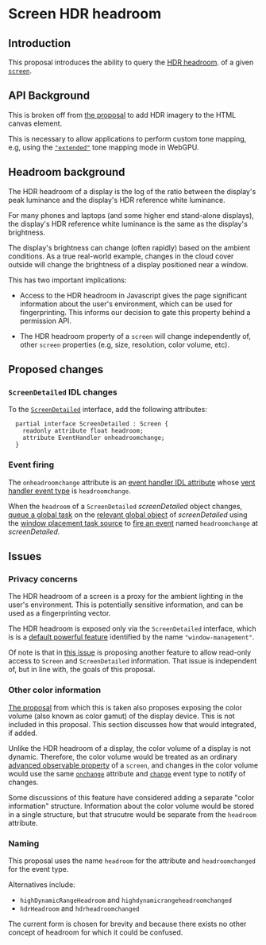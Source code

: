 # Screen HDR headroom

## Introduction

This proposal introduces the ability to query the
[HDR headroom](https://www.w3.org/TR/css-color-hdr-1/#introducing-headroom).
of a given
[`screen`](https://www.w3.org/TR/cssom-view-1/#dom-window-screen).

## API Background

This is broken off from
[the proposal](https://github.com/w3c/ColorWeb-CG/blob/hdr_canvas_r2/hdr_html_canvas_element.md)
to add HDR imagery to the HTML canvas element.

This is necessary to allow applications to perform custom tone mapping,
e.g, using the
[`"extended"`](https://www.w3.org/TR/webgpu/#canvas-configuration)
tone mapping mode in WebGPU.

## Headroom background

The HDR headroom of a display is the log of the ratio between
the display's peak luminance and the display's HDR reference white luminance.

For many phones and laptops (and some higher end stand-alone displays),
the display's HDR reference white luminance is the same as the display's
brightness.

The display's brightness can change (often rapidly) based on the ambient
conditions.
As a true real-world example, changes in the cloud cover outside will change
the brightness of a display positioned near a window.

This has two important implications:

* Access to the HDR headroom in Javascript gives the page significant
 information about the user's environment, which can be used for fingerprinting. This informs our decision to gate this property behind a permission API.

* The HDR headroom property of a `screen` will change independently of, other `screen` properties (e.g, size, resolution, color volume, etc).

## Proposed changes

### `ScreenDetailed` IDL changes

To the [`ScreenDetailed`](https://www.w3.org/TR/window-management/#screendetailed) interface, add the following attributes:

```idl
  partial interface ScreenDetailed : Screen {
    readonly attribute float headroom;
    attribute EventHandler onheadroomchange;
  }
```

### Event firing

The `onheadroomchange` attribute is an
[event handler IDL attribute](https://html.spec.whatwg.org/multipage/webappapis.html#event-handler-idl-attributes)
whose [vent handler event type](https://html.spec.whatwg.org/multipage/webappapis.html#event-handler-event-type)
is `headroomchange`.

When the `headroom` of a `ScreenDetailed` _screenDetailed_ object changes,
[queue a global task](https://html.spec.whatwg.org/multipage/webappapis.html#queue-a-global-task)
on the
[relevant global object](https://html.spec.whatwg.org/multipage/webappapis.html#concept-relevant-global)
of _screenDetailed_ using the
[window placement task source](https://www.w3.org/TR/window-management/#window-placement-task-source)
to
[fire an event](https://dom.spec.whatwg.org/#concept-event-fire)
named `headroomchange` at _screenDetailed_.

## Issues

### Privacy concerns

The HDR headroom of a screen is a proxy for the ambient lighting in the user's environment.
This is potentially sensitive information, and can be used as a fingerprinting vector.

The HDR headroom is exposed only via the `ScreenDetailed` interface,
which is is a [default powerful feature](https://www.w3.org/TR/permissions/#dfn-default-powerful-feature)
identified by the name `"window-management"`.

Of note is that in [this issue](https://github.com/w3c/window-management/issues/148) is
proposing another feature to allow read-only access to `Screen` and `ScreenDetailed` information.
That issue is independent of, but in line with, the goals of this proposal.

### Other color information

[The proposal](https://github.com/w3c/ColorWeb-CG/blob/hdr_canvas_r2/hdr_html_canvas_element.md)
from which this is taken
also proposes exposing the color volume (also known as color gamut) of the display device.
This is not included in this proposal.
This section discusses how that would integrated, if added.

Unlike the HDR headroom of a display, the color volume of a display is not dynamic.
Therefore, the color volume would be treated as an ordinary
[advanced observable property](https://www.w3.org/TR/window-management/#screen-advanced-observable-properties)
of a `screen`, and changes in the color volume would use the same
[`onchange`](https://www.w3.org/TR/window-management/#ref-for-dom-screen-onchange%E2%91%A2) attribute and
[`change`](https://www.w3.org/TR/window-management/#eventdef-screen-change) event type
to notify of changes.

Some discussions of this feature have considered adding a separate "color information" structure.
Information about the color volume would be stored in a single structure, but that strucutre would be separate from the `headroom` attribute.

### Naming

This proposal uses the name `headroom` for the attribute and `headroomchanged` for the event type.

Alternatives include:

* `highDynamicRangeHeadroom` and `highdynamicrangeheadroomchanged`
* `hdrHeadroom` and `hdrheadroomchanged`

The current form is chosen for brevity and because there exists no other concept of headroom for which it could be confused.

